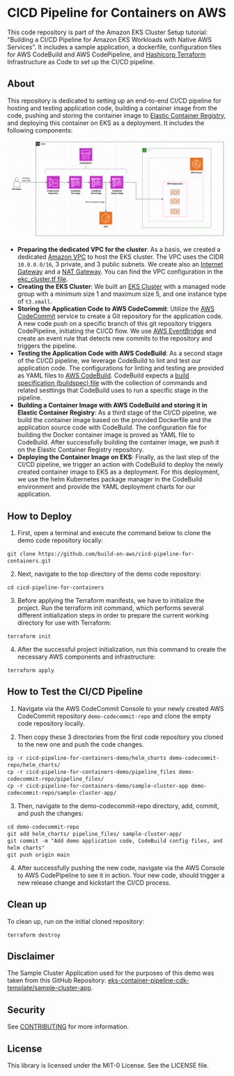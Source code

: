 # CICD Pipeline for Containers on AWS
This code repository is part of the Amazon EKS Cluster Setup tutorial: "Building a CI/CD Pipeline for Amazon EKS Workloads with Native AWS Services". It includes a sample application, a dockerfile, configuration files for AWS CodeBuild and AWS CodePipeline, and [Hashicorp Terraform](https://www.terraform.io/) Infrastructure as Code to set up the CI/CD pipeline.

## About 

This repository is dedicated to setting up an end-to-end CI/CD pipeline for hosting and testing application code, building a container image from the code, pushing and storing the container image to [Elastic Container Registry](https://aws.amazon.com/ecr/), and deploying this container on EKS as a deployment. It includes the following components:

![GitHub Image](/images/overview.jpg)

* **Preparing the dedicated VPC for the cluster**: As a basis, we created a dedicated [Amazon VPC](https://docs.aws.amazon.com/vpc/latest/userguide/what-is-amazon-vpc.html) to host the EKS cluster. The VPC uses the CIDR `10.0.0.0/16`, 3 private, and 3 public subnets. We create also an [Internet Gateway](https://docs.aws.amazon.com/vpc/latest/userguide/VPC_Internet_Gateway.html) and a [NAT Gateway](https://docs.aws.amazon.com/vpc/latest/userguide/vpc-nat-gateway.html). You can find the VPC configuration in the [ekc_cluster.tf file](https://github.com/build-on-aws/cicd-pipeline-for-containers/blob/66044ac88b76edd0ca9fbf74de902836751956c4/eks_cluster.tf#L12).
* **Creating the EKS Cluster**: We built an [EKS Cluster](https://github.com/build-on-aws/cicd-pipeline-for-containers/blob/66044ac88b76edd0ca9fbf74de902836751956c4/eks_cluster.tf#L39) with a managed node group with a minimum size 1 and maximum size 5, and one instance type of `t3.small`. 
* **Storing the Application Code to AWS CodeCommit**: Utilize the [AWS CodeCommit](https://aws.amazon.com/codecommit/) service to create a Git repository for the application code. A new code push on a specific branch of this git repository triggers CodePipeline, initiating the CI/CD flow. We use [AWS EventBridge](https://aws.amazon.com/eventbridge/) and create an event rule that detects new commits to the repository and triggers the pipeline.
* **Testing the Application Code with AWS CodeBuild**: As a second stage of the CI/CD pipeline, we leverage CodeBuild to lint and test our application code. The configurations for linting and testing are provided as YAML files to [AWS CodeBuild](https://aws.amazon.com/codebuild/). CodeBuild expects a [build specification (buildspec) file](https://docs.aws.amazon.com/codebuild/latest/userguide/build-spec-ref.html) with the collection of commands and related sesttings that CodeBuild uses to run a specific stage in the pipeline.
* **Building a Container Image with AWS CodeBuild and storing it in Elastic Container Registry**: As a third stage of the CI/CD pipeline, we build the container image based on the provided Dockerfile and the application source code with CodeBuild. The configuration file for building the Docker container image is proved as YAML file to CodeBuild. After successfully building the container image, we push it on the Elastic Container Registry repository. 
* **Deploying the Container Image on EKS**: Finally, as the last step of the CI/CD pipeline, we trigger an action with CodeBuild to deploy the newly created container image to EKS as a deployment. For this deployment, we use the helm Kubernetes package manager in the CodeBuild environment and provide the YAML deployment charts for our application.

## How to Deploy

1. First, open a terminal and execute the command below to clone the demo code repository locally:

```
git clone https://github.com/build-on-aws/cicd-pipeline-for-containers.git
```

2. Next, navigate to the top directory of the demo code repository:

```
cd cicd-pipeline-for-containers
```

3. Before applying the Terraform manifests, we have to initialize the project. Run the terraform init command, which  performs several different initialization steps in order to prepare the current working directory for use with Terraform:

```
terraform init
```

4. After the successful project initialization, run this command to create the necessary AWS components and infrastructure: 

```
terraform apply
```

## How to Test the CI/CD Pipeline

1. Navigate via the AWS CodeCommit Console to your newly created AWS CodeCommit repository `demo-codecommit-repo` and clone the empty code repository locally.

2. Then copy these 3 directories from the first code repository you cloned to the new one and push the code changes.

```
cp -r cicd-pipeline-for-containers-demo/helm_charts demo-codecommit-repo/helm_charts/ 
cp -r cicd-pipeline-for-containers-demo/pipeline_files demo-codecommit-repo/pipeline_files/
cp -r cicd-pipeline-for-containers-demo/sample-cluster-app demo-codecommit-repo/sample-cluster-app/ 
```

3. Then, navigate to the demo-codecommit-repo directory, add, commit, and push the changes:

```
cd demo-codecommit-repo
git add helm_charts/ pipeline_files/ sample-cluster-app/
git commit -m "Add demo application code, CodeBuild config files, and helm charts"
git push origin main
```

4. After successfully pushing the new code, navigate via the AWS Console to AWS CodePipeline to see it in action. Your new code, should trigger a new release change and kickstart the CI/CD process.

## Clean up

To clean up, run on the initial cloned repository:

```
terraform destroy
```

## Disclaimer

The Sample Cluster Application used for the purposes of this demo was taken from this GitHub Repository: [eks-container-pipeline-cdk-template/sample-cluster-app](https://github.com/aws-samples/eks-container-pipeline-cdk-template/tree/main/sample-cluster-app).

## Security

See [CONTRIBUTING](CONTRIBUTING.md#security-issue-notifications) for more information.

## License

This library is licensed under the MIT-0 License. See the LICENSE file.

